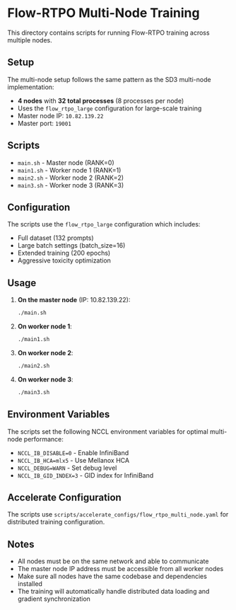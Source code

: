 # Flow-RTPO Multi-Node Training

This directory contains scripts for running Flow-RTPO training across multiple nodes.

## Setup

The multi-node setup follows the same pattern as the SD3 multi-node implementation:

- **4 nodes** with **32 total processes** (8 processes per node)
- Uses the `flow_rtpo_large` configuration for large-scale training
- Master node IP: `10.82.139.22`
- Master port: `19001`

## Scripts

- `main.sh` - Master node (RANK=0)
- `main1.sh` - Worker node 1 (RANK=1)
- `main2.sh` - Worker node 2 (RANK=2)
- `main3.sh` - Worker node 3 (RANK=3)

## Configuration

The scripts use the `flow_rtpo_large` configuration which includes:
- Full dataset (132 prompts)
- Large batch settings (batch_size=16)
- Extended training (200 epochs)
- Aggressive toxicity optimization

## Usage

1. **On the master node** (IP: 10.82.139.22):
   ```bash
   ./main.sh
   ```

2. **On worker node 1**:
   ```bash
   ./main1.sh
   ```

3. **On worker node 2**:
   ```bash
   ./main2.sh
   ```

4. **On worker node 3**:
   ```bash
   ./main3.sh
   ```

## Environment Variables

The scripts set the following NCCL environment variables for optimal multi-node performance:
- `NCCL_IB_DISABLE=0` - Enable InfiniBand
- `NCCL_IB_HCA=mlx5` - Use Mellanox HCA
- `NCCL_DEBUG=WARN` - Set debug level
- `NCCL_IB_GID_INDEX=3` - GID index for InfiniBand

## Accelerate Configuration

The scripts use `scripts/accelerate_configs/flow_rtpo_multi_node.yaml` for distributed training configuration.

## Notes

- All nodes must be on the same network and able to communicate
- The master node IP address must be accessible from all worker nodes
- Make sure all nodes have the same codebase and dependencies installed
- The training will automatically handle distributed data loading and gradient synchronization 